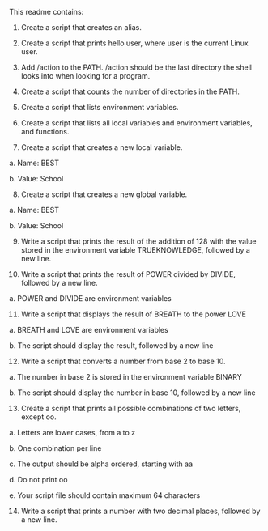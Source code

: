 This readme contains:
1.	Create a script that creates an alias. 

2.	Create a script that prints hello user, where user is the current Linux user. 

3.	Add /action to the PATH. /action should be the last directory the shell looks into when looking for a program. 

4.	Create a script that counts the number of directories in the PATH.

5.	Create a script that lists environment variables.

6.	Create a script that lists all local variables and environment variables, and functions. 

7.	  Create a script that creates a new local variable.

a.	Name: BEST

b.	Value: School

8.	Create a script that creates a new global variable.

a.	Name: BEST

b.	Value: School

9.	Write a script that prints the result of the addition of 128 with the value stored in the environment variable TRUEKNOWLEDGE, followed by a new line.

10.	Write a script that prints the result of POWER divided by DIVIDE, followed by a new line.

a.	POWER and DIVIDE are environment variables

11.	Write a script that displays the result of BREATH to the power LOVE

a.	BREATH and LOVE are environment variables

b.	The script should display the result, followed by a new line

12.	Write a script that converts a number from base 2 to base 10.

a.	The number in base 2 is stored in the environment variable BINARY

b.	The script should display the number in base 10, followed by a new line

13.	Create a script that prints all possible combinations of two letters, except oo.

a.	Letters are lower cases, from a to z

b.	One combination per line

c.	The output should be alpha ordered, starting with aa

d.	Do not print oo

e.	Your script file should contain maximum 64 characters

14.	Write a script that prints a number with two decimal places, followed by a new line.



